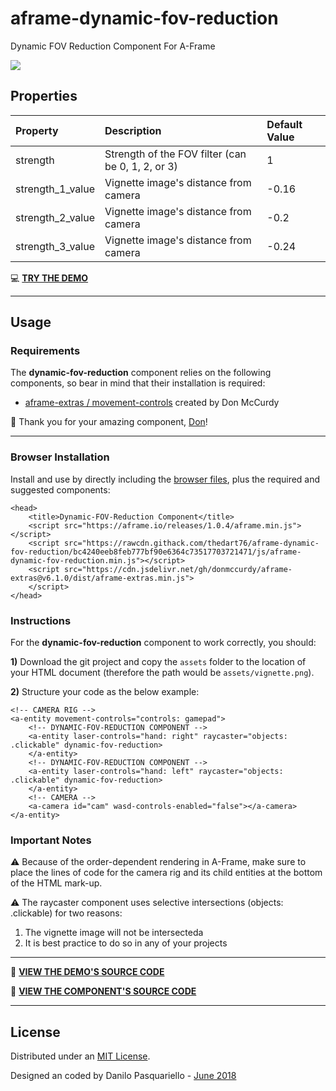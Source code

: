 # aframe-dynamic-fov-reduction

Dynamic FOV Reduction Component For A-Frame

![](https://github.com/thedart76/aframe-dynamic-fov-reduction/blob/master/aframe-dynamic-fov-reduction-v104.gif)

## Properties

| Property                | Description                                                      | Default Value |
| :---------------------- | :--------------------------------------------------------------- | :------------ |
| strength                | Strength of the FOV filter (can be 0, 1, 2, or 3)                | 1             |
| strength_1_value        | Vignette image's distance from camera                            | -0.16         |
| strength_2_value        | Vignette image's distance from camera                            | -0.2          |
| strength_3_value        | Vignette image's distance from camera                            | -0.24         |

💻 [**TRY THE DEMO**](https://thedart76.github.io/aframe-dynamic-fov-reduction/ "**TRY THE DEMO**")

------------

## Usage

### Requirements

The **dynamic-fov-reduction** component relies on the following components, so bear in mind that their installation is required:
- [aframe-extras / movement-controls](https://github.com/donmccurdy/aframe-extras/tree/master/src/controls "aframe-extras / movement-controls") created by Don McCurdy

🙏 Thank you for your amazing component, [Don](https://github.com/donmccurdy "Don")!

------------

### Browser Installation

Install and use by directly including the [browser files](https://github.com/thedart76/aframe-dynamic-fov-reduction/tree/master/js "browser files"), plus the required and suggested components:

	<head>
		<title>Dynamic-FOV-Reduction Component</title>
		<script src="https://aframe.io/releases/1.0.4/aframe.min.js"></script>
		<script src="https://rawcdn.githack.com/thedart76/aframe-dynamic-fov-reduction/bc4240eeb8feb777bf90e6364c73517703721471/js/aframe-dynamic-fov-reduction.min.js"></script>
		<script src="https://cdn.jsdelivr.net/gh/donmccurdy/aframe-extras@v6.1.0/dist/aframe-extras.min.js">
        </script>
	</head>

### Instructions

For the **dynamic-fov-reduction** component to work correctly, you should:

**1)** Download the git project and copy the `assets` folder to the location of your HTML document (therefore the path would be `assets/vignette.png`).

**2)** Structure your code as the below example:

	<!-- CAMERA RIG -->
    <a-entity movement-controls="controls: gamepad">
        <!-- DYNAMIC-FOV-REDUCTION COMPONENT -->
        <a-entity laser-controls="hand: right" raycaster="objects: .clickable" dynamic-fov-reduction>
        </a-entity>
        <!-- DYNAMIC-FOV-REDUCTION COMPONENT -->
        <a-entity laser-controls="hand: left" raycaster="objects: .clickable" dynamic-fov-reduction>
        </a-entity>
        <!-- CAMERA -->
        <a-camera id="cam" wasd-controls-enabled="false"></a-camera>
    </a-entity>

### Important Notes

⚠️ Because of the order-dependent rendering in A-Frame, make sure to place the lines of code for the camera rig and its child entities at the bottom of the HTML mark-up.

⚠️ The raycaster component uses selective intersections (objects: .clickable) for two reasons:
1) The vignette image will not be intersecteda
2) It is best practice to do so in any of your projects

------------

👀 [**VIEW THE DEMO'S SOURCE CODE**](https://github.com/thedart76/aframe-dynamic-fov-reduction/blob/master/index.html "**VIEW THE DEMO'S SOURCE CODE**")


👀 [**VIEW THE COMPONENT'S SOURCE CODE**](https://github.com/thedart76/aframe-dynamic-fov-reduction/blob/master/js/aframe-dynamic-fov-reduction.js "**VIEW THE COMPONENT'S SOURCE CODE**")

------------

## License

Distributed under an [MIT License](https://github.com/thedart76/aframe-blink-teleportation/blob/master/LICENSE "MIT License").

Designed an coded by Danilo Pasquariello - [June 2018](https://twitter.com/theDart76/status/1012580964244054017 "June 2018")
